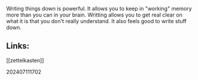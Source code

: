 Writing things down is powerful. It allows you to keep in "working" memory more than you can in your brain.  Writting allows you to get real clear on what it is that you don't really understand. 
It also feels good to write stuff down.


## Links: 

[[zettelkasten]]


202407111702
